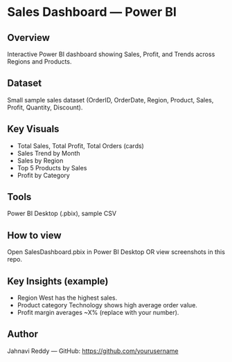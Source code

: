 # Sales Dashboard — Power BI

## Overview
Interactive Power BI dashboard showing Sales, Profit, and Trends across Regions and Products.

## Dataset
Small sample sales dataset (OrderID, OrderDate, Region, Product, Sales, Profit, Quantity, Discount).

## Key Visuals
- Total Sales, Total Profit, Total Orders (cards)
- Sales Trend by Month
- Sales by Region
- Top 5 Products by Sales
- Profit by Category

## Tools
Power BI Desktop (.pbix), sample CSV

## How to view
Open SalesDashboard.pbix in Power BI Desktop OR view screenshots in this repo.

## Key Insights (example)
- Region West has the highest sales.
- Product category Technology shows high average order value.
- Profit margin averages ~X% (replace with your number).

## Author
Jahnavi Reddy — GitHub: https://github.com/yourusername